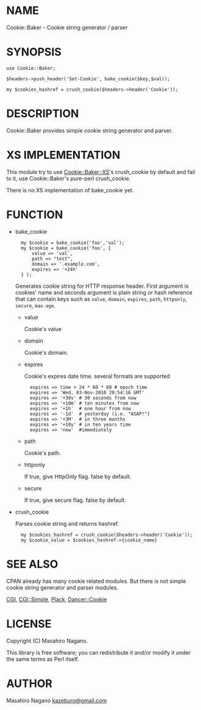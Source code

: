 # NAME

Cookie::Baker - Cookie string generator / parser

# SYNOPSIS

    use Cookie::Baker;

    $headers->push_header('Set-Cookie', bake_cookie($key,$val));

    my $cookies_hashref = crush_cookie($headers->header('Cookie'));

# DESCRIPTION

Cookie::Baker provides simple cookie string generator and parser.

# XS IMPLEMENTATION

This module try to use [Cookie::Baker::XS](http://search.cpan.org/perldoc?Cookie::Baker::XS)'s crush\_cookie by default
and fail to it, use Cookie::Baker's pure-perl crush\_cookie.

There is no XS implementation of bake\_cookie yet.

# FUNCTION

- bake\_cookie

        my $cookie = bake_cookie('foo','val');
        my $cookie = bake_cookie('foo', {
            value => 'val',
            path => "test",
            domain => '.example.com',
            expires => '+24h'
        } );

    Generates cookie string for HTTP response header.
    First argument is cookies' name and seconds argument is plain string or hash reference that
    can contain keys such as `value`, `domain`, `expires`, `path`, `httponly`, `secure`,
    `max-age`.



    - value

        Cookie's value

    - domain

        Cookie's domain.

    - expires

        Cookie's expires date time. several formats are supported

            expires => time + 24 * 60 * 60 # epoch time
            expires => 'Wed, 03-Nov-2010 20:54:16 GMT' 
            expires => '+30s' # 30 seconds from now
            expires => '+10m' # ten minutes from now
            expires => '+1h'  # one hour from now 
            expires => '-1d'  # yesterday (i.e. "ASAP!")
            expires => '+3M'  # in three months
            expires => '+10y' # in ten years time
            expires => 'now'  #immediately

    - path

        Cookie's path.

    - httponly

        If true, give HttpOnly flag. false by default.

    - secure

        If true, give secure flag. false by default.

- crush\_cookie

    Parses cookie string and returns hashref. 

        my $cookies_hashref = crush_cookie($headers->header('Cookie'));
        my $cookie_value = $cookies_hashref->{cookie_name}  

# SEE ALSO

CPAN already has many cookie related modules. But there is not simple cookie string generator and parser modules.

[CGI](http://search.cpan.org/perldoc?CGI), [CGI::Simple](http://search.cpan.org/perldoc?CGI::Simple), [Plack](http://search.cpan.org/perldoc?Plack), [Dancer::Cookie](http://search.cpan.org/perldoc?Dancer::Cookie)

# LICENSE

Copyright (C) Masahiro Nagano.

This library is free software; you can redistribute it and/or modify
it under the same terms as Perl itself.

# AUTHOR

Masahiro Nagano <kazeburo@gmail.com>
